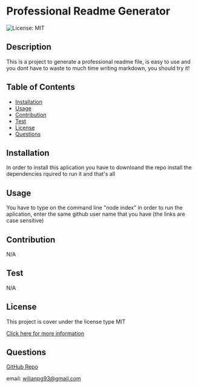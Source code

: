 
# Professional Readme Generator

![License: MIT](https://img.shields.io/badge/License-MIT-yellow.svg)

## Description

This is a project to generate a professional readme file, is easy to use and you dont have to waste to much time writing markdown, you should try it!

## Table of Contents

- [Installation](#installation)
- [Usage](#usage)
- [Contribution](#contribution)
- [Test](#test)
- [License](#license)
- [Questions](#questions)
## Installation

In order to install this aplication you have to downloand the repo install the dependencies rquired to run it and that's all

## Usage

You have to type on the command line "node index" in order to run the aplication,  enter the same github user name that you have (the links are case sensitive)

## Contribution

N/A

## Test

N/A

## License

This project is cover under the license type MIT
        
[Click here for more information](https://opensource.org/licenses/MIT)

## Questions

[GitHub Repo](https://github.com/WILLCUBA)

email: wilianpg93@gmail.com
